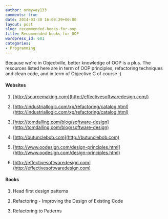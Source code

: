 ```yaml
---
author: onmyway133
comments: true
date: 2014-03-30 16:09:29+00:00
layout: post
slug: recommended-books-for-oop
title: Recommended books for OOP
wordpress_id: 681
categories:
- Programming
---
```


Because we're in Objectville, better knowledge of OOP is a plus. The resources listed here are in term of OOP principles, refactoring techniques and clean code, and in term of Objective C of course :)



#### Websites







  1. [http://sourcemaking.com](http://effectivesoftwaredesign.com/)


  2. [http://industriallogic.com/xp/refactoring/catalog.html](http://industriallogic.com/xp/refactoring/catalog.html)


  3. [http://tomdalling.com/blog/software-design](http://tomdalling.com/blog/software-design)  



  4. [http://butunclebob.com](http://butunclebob.com)


  5. [http://www.oodesign.com/design-principles.html](http://www.oodesign.com/design-principles.html)  



  6. [http://effectivesoftwaredesign.com](http://effectivesoftwaredesign.com)  






#### Books







  1. Head first design patterns


  2. Refactoring - Improving the Design of Existing Code


  3. Refactoring to Patterns


